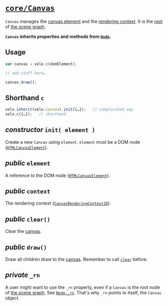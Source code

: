 # [`core/Canvas`](../../src/core/04-Canvas.js)

`Canvas` manages the [canvas element](#public-element) and the [rendering context](#public-context). It is the [root](03-Node.md#private-_rn) of [the scene graph](../intro.md#the-scene-graph).

**`Canvas` inherits properties and methods from [`Node`](03-Node.md).**



## Usage

```javascript
var canvas = velo.c(domElement);

// add stuff here…

canvas.draw();
```



## Shorthand `c`

```javascript
velo.inherit(velo.Canvas).init({…});   // complicated way
velo.c({…});   // shorthand
```



## *constructor* `init( element )`

Create a new `Canvas` using `element`. `element` must be a DOM node ([`HTMLCanvasElement`](https://developer.mozilla.org/de/docs/Web/API/HTMLCanvasElement)).



## *public* `element`

A reference to the DOM node ([`HTMLCanvasElement`](https://developer.mozilla.org/de/docs/Web/API/HTMLCanvasElement)).



## *public* `context`

The rendering context ([`CanvasRenderingContext2D`](https://developer.mozilla.org/de/docs/Web/API/CanvasRenderingContext2D)).



## *public* `clear()`

Clear the [canvas](#public-element).



## *public* `draw()`

Draw all children draw to the [canvas](#public-element). Remember to call [`clear`](#public-clear) before.



## *private* `_rn`

A user might want to use the `_rn` property, even if a `Canvas` is the root node of [the scene graph](../intro.md#the-scene-graph). See [`Node._rn`](03-Node.md#private-_rn). That's why `_rn` points to itself, the `Canvas` object.